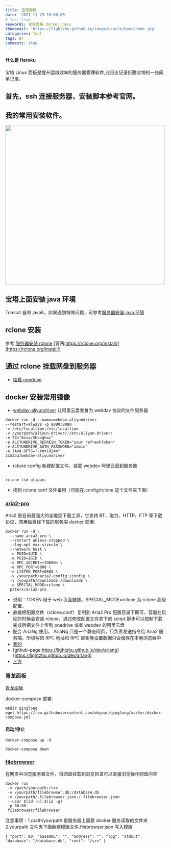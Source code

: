 ```yaml
---
title: 宝塔面板
date: '2021-11-29 18:00:00'
# toc: true
keywords: 宝塔面板 docker java
thumbnail: 'https://lightzhu.github.io/image/oracle/baotahome.jpg'
categories: Tool
tags: BT
comments: true
---
```


#### 什么是 Heroku

宝塔 Linux 面板是提升运维效率的服务器管理软件,此日志记录折腾宝塔的一些简单记录。

<!-- more -->

## 首先，ssh 连接服务器，安装脚本参考官网。

## 我的常用安装软件。

<div class="center">
<img style="height: 500px" src="/image/oracle/useapp.png" />
</div>

## 宝塔上面安装 java 环境

Tomcat 自带 java8，如果遇到特殊问题，可参考[服务器安装 java 环境](https://lightzhu.github.io/tool/oraclearm.html)

## rclone 安装

参考 [服务器安装 rclone](https://lightzhu.github.io/tool/rclone.html)
[官网:https://rclone.org/install/](https://rclone.org/install/)

## 通过 rclone 挂载网盘到服务器

- [挂载 onedrive](https://lightzhu.github.io/tool/rclone.html)

## docker 安装常用镜像

- [webdav-aliyundriver](https://hub.docker.com/r/zx5253/webdav-aliyundriver)
  让阿里云盘变身为 webdav 协议的文件服务器

```
docker run -d --name=webdav-aliyundriver
--restart=always -p 8080:8080
-v /etc/localtime:/etc/localtime
-v /yourpath/aliyun-driver/:/etc/aliyun-driver/
-e TZ="Asia/Shanghai"
-e ALIYUNDRIVE_REFRESH_TOKEN="your refreshToken"
-e ALIYUNDRIVE_AUTH_PASSWORD="admin"
-e JAVA_OPTS="-Xmx1024m"
zx5253/webdav-aliyundriver
```

- rclone config 新建配置文件，挂载 webdev 阿里云盘到服务器

```

rclone lsd alipan:

```

- 找到 rclone.conf 文件备用（可能在.config/rclone 这个文件夹下面）

### [aria2-pro](https://hub.docker.com/r/p3terx/aria2-pro)

Aria2 是目前最强大的全能型下载工具，它支持 BT、磁力、HTTP、FTP 等下载协议，常用做离线下载的服务端
docker 部署:

```
docker run -d \
  --name aria2-pro \
  --restart unless-stopped \
  --log-opt max-size=1m \
  --network host \
  -e PUID=$UID \
  -e PGID=$GID \
  -e RPC_SECRET=<TOKEN> \
  -e RPC_PORT=6800 \
  -e LISTEN_PORT=6888 \
  -v /yourpath/aria2-config:/config \
  -v /youpath/downloads:/downloads \
  -e SPECIAL_MODE=rclone \
  p3terx/aria2-pro

```

- 说明：TOKEN 用于 web 页面链接，SPECIAL_MODE=rclone 为 rclone 高级配置，
- 直接把配置文件（rclone.conf）复制到 Aria2 Pro 配置目录下即可，容器在启动的时候会安装 rclone，通过修改配置文件夹下的 script 脚步可以控制下载完成后把文件上传到 onedrive 或者 webdev 的阿里云盘
- 配合 Ar­i­aNg 使用， Ar­i­aNg 只是一个静态网页，只负责发送指令给 Aria2 服务端，所填写的 RPC 地址和 RPC 密钥等设置数据只会储存在本地浏览器中
- [我的](http://ariang.2048888.xyz)
- [github-page:https://lightzhu.github.io/dev/ariang](https://lightzhu.github.io/dev/ariang)
- [三方](http://p3terx.gitee.io/ariang)

### 青龙面板

[青龙面板](https://hub.docker.com/r/whyour/qinglong)

docker-compose 部署:

```
mkdir qinglong
wget https://raw.githubusercontent.com/whyour/qinglong/master/docker-compose.yml

```

#### 启动/停止

```
docker-compose up -d

docker-compose down
```

### [filebrowser](https://hub.docker.com/r/filebrowser/filebrowser)

在网页中浏览服务器文件，将网盘挂载到浏览目录可以直接浏览操作网盘内容

```
docker run
 -v /path/yourpath:/srv
 -v /yourpath/filebrowser.db:/database.db
 -v /yourpath/.filebrowser.json:/.filebrowser.json
 --user $(id -u):$(id -g)
 -p 80:80
 filebrowser/filebrowser
```

注意事项：1./path/yourpath 是服务器上需要 docker 服务读取的文件夹
2.yourpath 文件夹下面新建模版文件.filebrowser.json 写入模版

```
{ "port": 80, "baseURL": "", "address": "", "log": "stdout", "database": "/database.db", "root": "/srv" }

```
